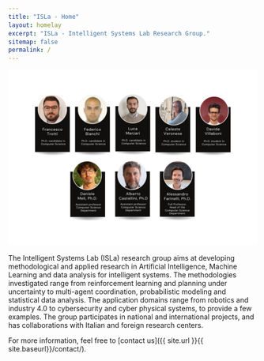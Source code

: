 ```yaml
---
title: "ISLa - Home"
layout: homelay
excerpt: "ISLa - Intelligent Systems Lab Research Group."
sitemap: false
permalink: /
---
```


<img title="ISLa team" alt="Alt text" style="width:600px;" src="/images/teampic/Team_ISLa.jpg">

The Intelligent Systems Lab (ISLa) research group aims at developing methodological and applied research in Artificial Intelligence, Machine Learning and data analysis for intelligent systems. The methodologies investigated range from reinforcement learning and planning under uncertainty to multi-agent coordination, probabilistic modeling and statistical data analysis. The application domains range from robotics and industry 4.0 to cybersecurity and cyber physical systems, to provide a few examples. The group participates in national and international projects, and has collaborations with Italian and foreign research centers.

For more information, feel free to [contact us]({{ site.url }}{{ site.baseurl}}/contact/).
  






